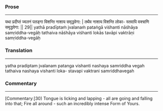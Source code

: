 ### Prose 
 --- 
यथा प्रदीप्तं ज्वलनं पतङ्गा
विशन्ति नाशाय समृद्धवेगा: |
तथैव नाशाय विशन्ति लोका-
स्तवापि वक्त्राणि समृद्धवेगा: || 29||
yathā pradīptaṁ jvalanaṁ pataṅgā
viśhanti nāśhāya samṛiddha-vegāḥ
tathaiva nāśhāya viśhanti lokās
tavāpi vaktrāṇi samṛiddha-vegāḥ

### Translation 
 --- 
yatha pradiptam jvalanam patanga vishanti nashaya samriddha vegah tathaiva nashaya vishanti loka- stavapi vaktrani samriddhavegah

### Commentary 
 --- 
[Commentary:]30) Tongue is licking and lapping - all are going and falling into that; Fire all around - such an incredibly intense Form of Yours.